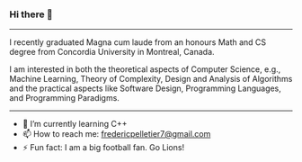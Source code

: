 ### Hi there 👋

<!--
**fredpell1/fredpell1** is a ✨ _special_ ✨ repository because its `README.md` (this file) appears on your GitHub profile.

Here are some ideas to get you started:

- 🔭 I’m currently working on ...
- 🌱 I’m currently learning ...
- 👯 I’m looking to collaborate on ...
- 🤔 I’m looking for help with ...
- 💬 Ask me about ...
- 📫 How to reach me: ...
- 😄 Pronouns: ...
- ⚡ Fun fact: ...
-->
--- 

I recently graduated Magna cum laude from an honours Math and CS degree from Concordia University in Montreal, Canada. 

I am interested in both the theoretical aspects of Computer Science, e.g., Machine Learning, Theory of Complexity, Design and Analysis of Algorithms
and the practical aspects like Software Design, Programming Languages, and Programming Paradigms. 

--- 
- 🌱 I’m currently learning C++
- 📫 How to reach me: fredericpelletier7@gmail.com
- ⚡ Fun fact: I am a big football fan. Go Lions!
